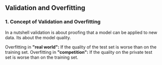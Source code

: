 ## Validation and Overfitting

### 1. Concept of Validation and Overfitting

In a nutshell validation is about proofing that a model can be applied to new data. Its about the model quality.

Overfitting in **"real world":** If the quality of the test set is worse than on the training set.
Overfitting in **"competition":** If the quality on the private test set is worse than on the training set.



